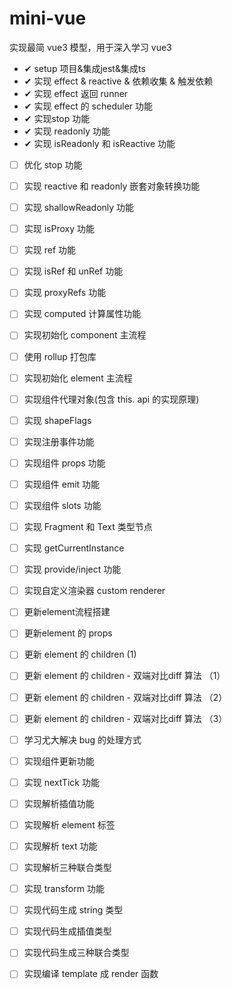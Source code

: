 # mini-vue

实现最简 vue3 模型，用于深入学习 vue3

- ✔ setup 项目&集成jest&集成ts
- ✔ 实现 effect & reactive & 依赖收集 & 触发依赖
- ✔ 实现 effect 返回 runner
- ✔ 实现 effect 的 scheduler 功能
- ✔ 实现stop 功能
- ✔ 实现 readonly 功能
- ✔ 实现 isReadonly 和 isReactive 功能
- [ ] 优化 stop 功能
- [ ] 实现 reactive 和 readonly 嵌套对象转换功能
- [ ] 实现 shallowReadonly 功能
- [ ] 实现 isProxy 功能
- [ ] 实现 ref 功能
- [ ] 实现 isRef 和 unRef 功能
- [ ] 实现 proxyRefs 功能
- [ ] 实现 computed 计算属性功能
- [ ] 实现初始化 component 主流程
- [ ] 使用 rollup 打包库
- [ ] 实现初始化 element 主流程
- [ ] 实现组件代理对象(包含 this. api 的实现原理)
- [ ] 实现 shapeFlags
- [ ] 实现注册事件功能
- [ ] 实现组件 props 功能
- [ ] 实现组件 emit 功能
- [ ] 实现组件 slots 功能
- [ ] 实现 Fragment 和 Text 类型节点
- [ ] 实现 getCurrentInstance
- [ ] 实现 provide/inject 功能
- [ ] 实现自定义渲染器 custom renderer
- [ ] 更新element流程搭建
- [ ] 更新element 的 props
- [ ] 更新 element 的 children (1)
- [ ] 更新 element 的 children - 双端对比diff 算法 （1）
- [ ] 更新 element 的 children - 双端对比diff 算法 （2）
- [ ] 更新 element 的 children - 双端对比diff 算法 （3）
- [ ] 学习尤大解决 bug 的处理方式
- [ ] 实现组件更新功能
- [ ] 实现 nextTick 功能
- [ ] 实现解析插值功能
- [ ] 实现解析 element 标签
- [ ] 实现解析 text 功能
- [ ] 实现解析三种联合类型
- [ ] 实现 transform 功能
- [ ] 实现代码生成 string 类型
- [ ] 实现代码生成插值类型
- [ ] 实现代码生成三种联合类型
- [ ] 实现编译 template 成 render 函数

